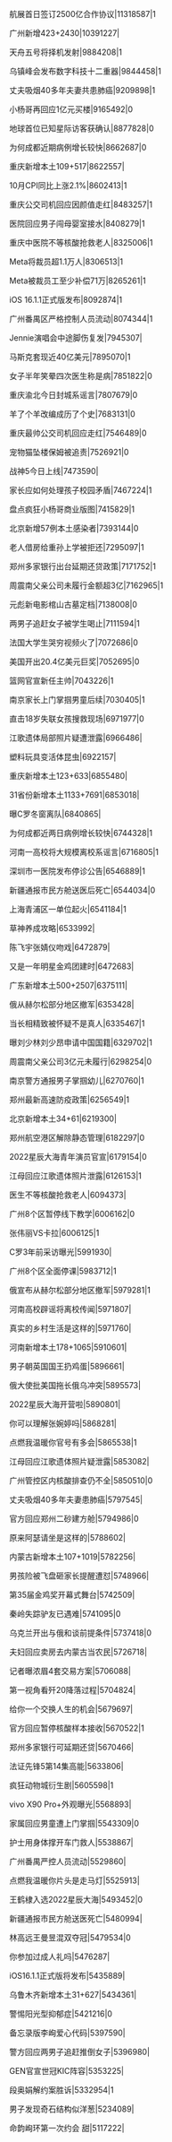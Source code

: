 航展首日签订2500亿合作协议|11318587|1

广州新增423+2430|10391227|

天舟五号将择机发射|9884208|1

乌镇峰会发布数字科技十二重器|9844458|1

丈夫吸烟40多年夫妻共患肺癌|9209898|1

小杨哥再回应1亿元买楼|9165492|0

地球首位已知星际访客获确认|8877828|0

为何成都近期病例增长较快|8662687|0

重庆新增本土109+517|8622557|

10月CPI同比上涨2.1%|8602413|1

重庆公交司机回应因颜值走红|8483257|1

医院回应男子闯母婴室接水|8408279|1

重庆中医院不等核酸抢救老人|8325006|1

Meta将裁员超1.1万人|8306513|1

Meta被裁员工至少补偿71万|8265261|1

iOS 16.1.1正式版发布|8092874|1

广州番禺区严格控制人员流动|8074344|1

Jennie演唱会中途脚伤复发|7945307|

马斯克套现近40亿美元|7895070|1

女子半年笑晕四次医生称是病|7851822|0

重庆渝北今日封城系谣言|7807679|0

羊了个羊改编成历了个史|7683131|0

重庆最帅公交司机回应走红|7546489|0

宠物猫坠楼保姆被追责|7526921|0

战神5今日上线|7473590|

家长应如何处理孩子校园矛盾|7467224|1

盘点疯狂小杨哥商业版图|7415829|1

北京新增57例本土感染者|7393144|0

老人借房给重孙上学被拒还|7295097|1

郑州多家银行出台延期还贷政策|7171752|1

周震南父亲公司未履行金额超3亿|7162965|1

元彪新电影棺山古墓定档|7138008|0

两男子追赶女子被学生喝止|7111594|1

法国大学生哭穷视频火了|7072686|0

美国开出20.4亿美元巨奖|7052695|0

篮网官宣新任主帅|7043226|1

南京家长上门掌掴男童后续|7030405|1

直击18岁失联女孩搜救现场|6971977|0

江歌遗体局部照片疑遭泄露|6966486|

塑料玩具变活体昆虫|6922157|

重庆新增本土123+633|6855480|

31省份新增本土1133+7691|6853018|

曝C罗冬窗离队|6840865|

为何成都近两日病例增长较快|6744328|1

河南一高校将大规模离校系谣言|6716805|1

深圳市一医院发布停诊公告|6546889|1

新疆通报市民方舱送医后死亡|6544034|0

上海青浦区一单位起火|6541184|1

草神养成攻略|6533992|

陈飞宇张婧仪吻戏|6472879|

又是一年明星金鸡团建时|6472683|

广东新增本土500+2507|6375111|

俄从赫尔松部分地区撤军|6353428|

当长相精致被怀疑不是真人|6335467|1

曝刘少林刘少昂申请中国国籍|6329702|1

周震南父亲公司3亿元未履行|6298254|0

南京警方通报男子掌掴幼儿|6270760|1

郑州最新高速防疫政策|6256549|1

北京新增本土34+61|6219300|

郑州航空港区解除静态管理|6182297|0

2022星辰大海青年演员官宣|6179154|0

江母回应江歌遗体照片泄露|6126153|1

医生不等核酸抢救老人|6094373|

广州8个区暂停线下教学|6006162|0

张伟丽VS卡拉|6006125|1

C罗3年前采访曝光|5991930|

广州8个区全面停课|5983712|1

俄宣布从赫尔松部分地区撤军|5979281|1

河南高校辟谣将离校传闻|5971807|

真实的乡村生活是这样的|5971760|

河南新增本土178+1065|5910601|

男子朝英国国王扔鸡蛋|5896661|

俄大使批美国拖长俄乌冲突|5895573|

2022星辰大海开营啦|5890801|

你可以理解张婉婷吗|5868281|

点燃我温暖你官号有多会|5865538|1

江母回应江歌遗体照片疑泄露|5853082|

广州管控区内核酸排查仍不全|5850510|0

丈夫吸烟40多年夫妻患肺癌|5797545|

官方回应郑州二砂建方舱|5794986|0

原来阿瑟请坐是这样的|5788602|

内蒙古新增本土107+1019|5782256|

男孩险被飞盘砸家长提醒遭怼|5748966|

第35届金鸡奖开幕式舞台|5742509|

秦岭失踪驴友已遇难|5741095|0

乌克兰开出与俄和谈前提条件|5737418|0

夫妇回应卖房去内蒙古当农民|5726718|

记者曝浓眉4套交易方案|5706088|

第一视角看歼20降落过程|5704824|

给你一个交换人生的机会|5679697|

官方回应暂停核酸样本接收|5670522|1

郑州多家银行可延期还贷|5670466|

法证先锋5第14集高能|5633806|

疯狂动物城衍生剧|5605598|1

vivo X90 Pro+外观曝光|5568893|

家属回应男童遭上门掌掴|5543309|0

护士用身体撑开车门救人|5538867|

广州番禺严控人员流动|5529860|

点燃我温暖你片头是走马灯|5525913|

王鹤棣入选2022星辰大海|5493452|0

新疆通报市民方舱送医死亡|5480994|

林高远王曼昱混双夺冠|5479534|0

你参加过成人礼吗|5476287|

iOS16.1.1正式版将发布|5435889|

乌鲁木齐新增本土31+627|5434361|

警惕阳光型抑郁症|5421216|0

备忘录版李峋爱心代码|5397590|

警方回应两男子追赶推倒女子|5396980|

GEN官宣世冠KIC阵容|5353225|

段奥娟解约案胜诉|5332954|1

男子发现奇石结构似洋葱|5234089|

命韵峋环第一次约会 甜|5117222|

